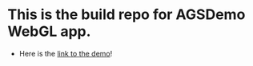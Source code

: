 # This is the build repo for AGSDemo WebGL app. 

- Here is the [link to the demo](https://proud-pebble-033da430f.4.azurestaticapps.net)!

